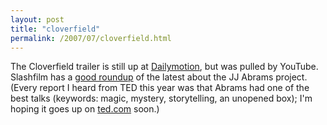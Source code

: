```yaml
---
layout: post
title: "cloverfield"
permalink: /2007/07/cloverfield.html
---
```


<p>The Cloverfield trailer is still up at <a title="Dailymotion - Share Your Videos" href="http://www.dailymotion.com/videos/relevance/search/cloverfield/1">Dailymotion</a>, but was pulled by YouTube.&nbsp; Slashfilm has a <a href="http://www.slashfilm.com/tag/cloverfield/">good roundup</a> of the latest about the JJ Abrams project.&nbsp; (Every report I heard from TED this year was that Abrams had one of the best talks (keywords: magic, mystery, storytelling, an unopened box); I'm hoping it goes up on <a href="http://www.ted.com/">ted.com</a> soon.)</p>


